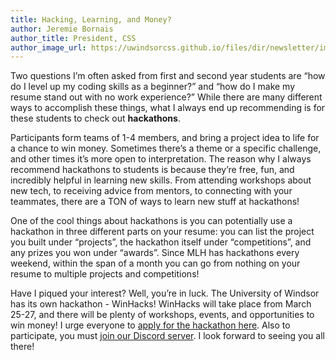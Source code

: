 ```yaml
---
title: Hacking, Learning, and Money?
author: Jeremie Bornais
author_title: President, CSS
author_image_url: https://uwindsorcss.github.io/files/dir/newsletter/img/jeremie-bornais.png
---
```


Two questions I’m often asked from first and second year students are “how do I level up my coding skills as a beginner?” and “how do I make my resume stand out with no work experience?” While there are many different ways to accomplish these things, what I always end up recommending is for these students to check out **hackathons**.

Participants form teams of 1-4 members, and bring a project idea to life for a chance to win money. Sometimes there’s a theme or a specific challenge, and other times it’s more open to interpretation. The reason why I always recommend hackathons to students is because they’re free, fun, and incredibly helpful in learning new skills. From attending workshops about new tech, to receiving advice from mentors, to connecting with your teammates, there are a TON of ways to learn new stuff at hackathons!

One of the cool things about hackathons is you can potentially use a hackathon in three different parts on your resume: you can list the project you built under “projects”, the hackathon itself under “competitions”, and any prizes you won under “awards”. Since MLH has hackathons every weekend, within the span of a month you can go from nothing on your resume to multiple projects and competitions!

Have I piqued your interest? Well, you’re in luck. The University of Windsor has its own hackathon - WinHacks! WinHacks will take place from March 25-27, and there will be plenty of workshops, events, and opportunities to win money! I urge everyone to [apply for the hackathon here](http://apply.winhacks.ca/). Also to participate, you must [join our Discord server](http://discord.winhacks.ca/). I look forward to seeing you all there!
